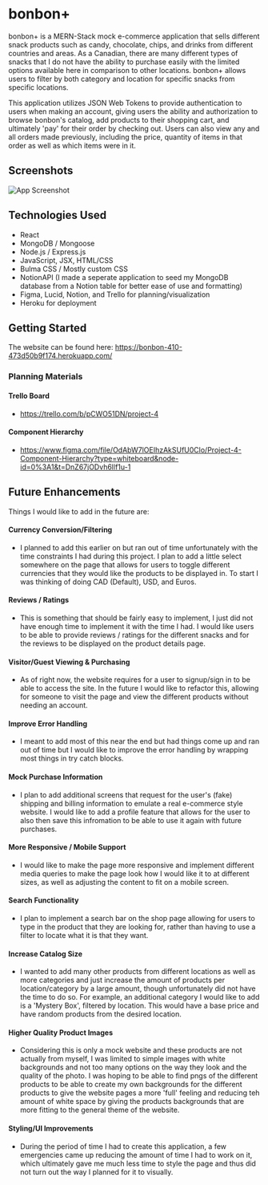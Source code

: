 
# bonbon+

bonbon+ is a MERN-Stack mock e-commerce application that sells different snack products such as candy, chocolate, chips, and drinks from different countries and areas. As a Canadian, there are many different types of snacks that I do not have the ability to purchase easily with the limited options available here in comparison to other locations. bonbon+ allows users to filter by both category and location for specific snacks from specific locations.

This application utilizes JSON Web Tokens to provide authentication to users when making an account, giving users the ability and authorization to browse bonbon's catalog, add products to their shopping cart, and ultimately 'pay' for their order by checking out. Users can also view any and all orders made previously, including the price, quantity of items in that order as well as which items were in it.
## Screenshots

![App Screenshot](https://via.placeholder.com/468x300?text=App+Screenshot+Here)


## Technologies Used

- React
- MongoDB / Mongoose
- Node.js / Express.js
- JavaScript, JSX, HTML/CSS
- Bulma CSS / Mostly custom CSS
- NotionAPI (I made a seperate application to seed my MongoDB database from a Notion table for better ease of use and formatting)
- Figma, Lucid, Notion, and Trello for planning/visualization
- Heroku for deployment

## Getting Started
The website can be found here: https://bonbon-410-473d50b9f174.herokuapp.com/

### Planning Materials

#### Trello Board
- https://trello.com/b/pCWO51DN/project-4
#### Component Hierarchy
- https://www.figma.com/file/OdAbW7lOEIhzAkSUfU0Clo/Project-4-Component-Hierarchy?type=whiteboard&node-id=0%3A1&t=DnZ67jODvh6llf1u-1


## Future Enhancements

Things I would like to add in the future are:

#### Currency Conversion/Filtering
- I planned to add this earlier on but ran out of time unfortunately with the time constraints I had during this project. I plan to add a little select somewhere on the page that allows for users to toggle different currencies that they would like the products to be displayed in. To start I was thinking of doing CAD (Default), USD, and Euros.


#### Reviews / Ratings

- This is something that should be fairly easy to implement, I just did not have enough time to implement it with the time I had. I would like users to be able to provide reviews / ratings for the different snacks and for the reviews to be displayed on the product details page.


#### Visitor/Guest Viewing & Purchasing

- As of right now, the website requires for a user to signup/sign in to be able to access the site. In the future I would like to refactor this, allowing for someone to visit the page and view the different products without needing an account. 


#### Improve Error Handling

- I meant to add most of this near the end but had things come up and ran out of time but I would like to improve the error handling by wrapping most things in try catch blocks. 

#### Mock Purchase Information

- I plan to add additional screens that request for the user's (fake) shipping and billing information to emulate a real e-commerce style website. I would like to add a profile feature that allows for the user to also then save this infromation to be able to use it again with future purchases.

#### More Responsive / Mobile Support

- I would like to make the page more responsive and implement different media queries to make the page look how I would like it to at different sizes, as well as adjusting the content to fit on a mobile screen.

#### Search Functionality

- I plan to implement a search bar on the shop page allowing for users to type in the product that they are looking for, rather than having to use a filter to locate what it is that they want.

#### Increase Catalog Size

- I wanted to add many other products from different locations as well as more categories and just increase the amount of products per location/category by a large amount, though unfortunately did not have the time to do so. For example, an additional category I would like to add is a 'Mystery Box', filtered by location. This would have a base price and have random products from the desired location.

#### Higher Quality Product Images

- Considering this is only a mock website and these products are not actually from myself, I was limited to simple images with white backgrounds and not too many options on the way they look and the quality of the photo. I was hoping to be able to find pngs of the different products to be able to create my own backgrounds for the different products to give the website pages a more 'full' feeling and reducing teh amount of white space by giving the products backgrounds that are more fitting to the general theme of the website.

#### Styling/UI Improvements

- During the period of time I had to create this application, a few emergencies came up reducing the amount of time I had to work on it, which ultimately gave me much less time to style the page and thus did not turn out the way I planned for it to visually.

